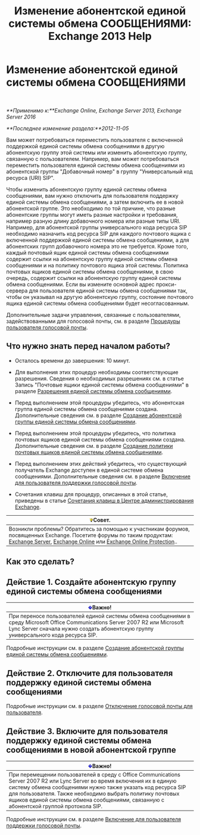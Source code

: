 ﻿---
title: 'Изменение абонентской единой системы обмена СООБЩЕНИЯМИ: Exchange 2013 Help'
TOCTitle: Изменение абонентской единой системы обмена СООБЩЕНИЯМИ
ms:assetid: 4a6b6b6f-c61c-44e8-91dd-c5d28835f441
ms:mtpsurl: https://technet.microsoft.com/ru-ru/library/Ee633465(v=EXCHG.150)
ms:contentKeyID: 50487994
ms.date: 05/22/2018
mtps_version: v=EXCHG.150
ms.translationtype: MT
---

# Изменение абонентской единой системы обмена СООБЩЕНИЯМИ

 

_**Применимо к:**Exchange Online, Exchange Server 2013, Exchange Server 2016_

_**Последнее изменение раздела:**2012-11-05_

Вам может потребоваться переместить пользователя с включенной поддержкой единой системы обмена сообщениями в другую абонентскую группу этой системы или изменить абонентскую группу, связанную с пользователем. Например, вам может потребоваться переместить пользователя единой системы обмена сообщениями из абонентской группы "Добавочный номер" в группу "Универсальный код ресурса (URI) SIP".

Чтобы изменить абонентскую группу единой системы обмена сообщениями, вам нужно отключить для пользователя поддержку единой системы обмена сообщениями, а затем включить ее в новой абонентской группе. Это необходимо по той причине, что разные абонентские группы могут иметь разные настройки и требования, например разную длину добавочного номера или разные типы URI. Например, для абонентской группы универсального кода ресурса SIP необходимо назначить код ресурса SIP для каждого почтового ящика с включенной поддержкой единой системы обмена сообщениями, а для абонентских групп добавочного номера это не требуется. Кроме того, каждый почтовый ящик единой системы обмена сообщениями содержит ссылки на абонентскую группу единой системы обмена сообщениями и на политику почтового ящика этой системы. Политика почтовых ящиков единой системы обмена сообщениями, в свою очередь, содержит ссылки на абонентскую группу единой системы обмена сообщениями. Если вы измените основной адрес прокси-сервера для пользователя единой системы обмена сообщениями так, чтобы он указывал на другую абонентскую группу, состояние почтового ящика единой системы обмена сообщениями будет несогласованным.

Дополнительные задачи управления, связанные с пользователями, задействованными для голосовой почты, см. в разделе [Процедуры пользователя голосовой почты](voice-mail-enabled-user-procedures-exchange-2013-help.md).

## Что нужно знать перед началом работы?

  - Осталось времени до завершения: 10 минут.

  - Для выполнения этих процедур необходимы соответствующие разрешения. Сведения о необходимых разрешениях см. в статье Запись "Почтовые ящики единой системы обмена сообщениями" в разделе [Разрешения единой системы обмена сообщениями](unified-messaging-permissions-exchange-2013-help.md).

  - Перед выполнением этой процедуры убедитесь, что абонентская группа единой системы обмена сообщениями создана. Дополнительные сведения см. в разделе [Создание абонентской группы единой системы обмена сообщениями](create-a-um-dial-plan-exchange-2013-help.md).

  - Перед выполнением этой процедуры убедитесь, что политика почтовых ящиков единой системы обмена сообщениями создана. Дополнительные сведения см. в разделе [Создание политики почтовых ящиков единой системы обмена сообщениями](create-a-um-mailbox-policy-exchange-2013-help.md).

  - Перед выполнением этих действий убедитесь, что существующий получатель Exchange доступен в единой системе обмена сообщениями. Дополнительные сведения см. в разделе [Включение для пользователя поддержки голосовой почты](enable-a-user-for-voice-mail-exchange-2013-help.md).

  - Сочетания клавиш для процедур, описанных в этой статье, приведены в статье [Сочетания клавиш в Центре администрирования Exchange](keyboard-shortcuts-in-the-exchange-admin-center-exchange-online-protection-help.md).

<table>
<thead>
<tr class="header">
<th><img src="images/Bb124558.tip(EXCHG.150).gif" title="Совет" alt="Совет" />Совет.</th>
</tr>
</thead>
<tbody>
<tr class="odd">
<td>Возникли проблемы? Обратитесь за помощью к участникам форумов, посвященных Exchange. Посетите форумы по таким продуктам: <a href="https://go.microsoft.com/fwlink/p/?linkid=60612">Exchange Server</a>, <a href="https://go.microsoft.com/fwlink/p/?linkid=267542">Exchange Online</a> или <a href="https://go.microsoft.com/fwlink/p/?linkid=285351">Exchange Online Protection</a>..</td>
</tr>
</tbody>
</table>


## Как это сделать?

## Действие 1. Создайте абонентскую группу единой системы обмена сообщениями

<table>
<thead>
<tr class="header">
<th><img src="images/Dd876857.important(EXCHG.150).gif" title="Важно" alt="Важно" />Важно!</th>
</tr>
</thead>
<tbody>
<tr class="odd">
<td>При переносе пользователей единой системы обмена сообщениями в среду Microsoft Office Communications Server 2007 R2 или Microsoft Lync Server сначала нужно создать абонентскую группу универсального кода ресурса SIP.</td>
</tr>
</tbody>
</table>


Подробные инструкции см. в разделе [Создание абонентской группы единой системы обмена сообщениями](create-a-um-dial-plan-exchange-2013-help.md).

## Действие 2. Отключите для пользователя поддержку единой системы обмена сообщениями

Подробные инструкции см. в разделе [Отключение голосовой почты для пользователя](disable-voice-mail-for-a-user-exchange-2013-help.md).

## Действие 3. Включите для пользователя поддержку единой системы обмена сообщениями в новой абонентской группе

<table>
<thead>
<tr class="header">
<th><img src="images/Dd876857.important(EXCHG.150).gif" title="Важно" alt="Важно" />Важно!</th>
</tr>
</thead>
<tbody>
<tr class="odd">
<td>При перемещении пользователей в среду с Office Communications Server 2007 R2 или Lync Server во время включения их в единую систему обмена сообщениями нужно также указать код ресурса SIP для пользователя. Также необходимо выбрать политику почтовых ящиков единой системы обмена сообщениями, связанную с абонентской группой протокола SIP.</td>
</tr>
</tbody>
</table>


Подробные инструкции см. в разделе [Включение для пользователя поддержки голосовой почты](enable-a-user-for-voice-mail-exchange-2013-help.md).

